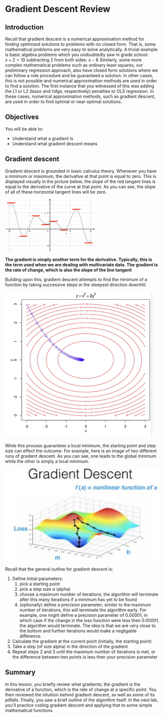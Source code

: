 
# Gradient Descent Review

## Introduction

Recall that gradient descent is a numerical approximation method for finding optimized solutions to problems with no closed form. That is, some mathematical problems are very easy to solve analytically. A trivial example is basic algebra problems which you undoubtedly saw in grade school:  
$x+2 = 10$
subtracting 2 from both sides:
$x-8$
Similarly, some more complex mathematical problems such as ordinary least squares, our preliminary regression approach, also have closed form solutions where we can follow a rote procedure and be guaranteed a solution. In other cases, this is not possible and numerical approximation methods are used in order to find a solution. The first instance that you witnessed of this was adding the L1 or L2 (lasso and ridge, respectively) penalties to OLS regression. In these cases, numerical approximation methods, such as gradient descent, are used  in order to find optimal or near optimal solutions.


## Objectives
You will be able to:

* Understand what a gradient is
* Understand what gradient descent means

## Gradient descent

Gradient descent is grounded in basic calculus theory. Whenever you have a minimum or maximum, the derivative at that point is equal to zero. This is displayed visually in the picture below; the slope of the red tangent lines is equal to the derivative of the curve at that point. As you can see, the slope of all of these horizontal tangent lines will be zero. 

<img src="dxdy0.png">

**The gradient is simply another term for the derivative. Typically, this is the term used when we are dealing with multivariate data. The gradient is the rate of change, which is also the slope of the line tangent**

Building upon this, gradient descent attempts to find the minimum of a function by taking successive steps in the steepest direction downhill.

<img src="gradient.gif">

While this process guarantees a local minimum, the starting point and step size can effect the outcome. For example, here is an image of two different runs of gradient descent. As you can see, one leads to the global minimum while the other is simply a local minimum.

<img src="gradient_local.jpg" width=600>

Recall that the general outline for gradient descent is:

1. Define initial parameters:
    1. pick a starting point
    2. pick a step size $\alpha$ (alpha)
    3. choose a maximum number of iterations; the algorithm will terminate after this many iterations if a minimum has yet to be found
    4. (optionally) define a precision parameter; similar to the maximum number of iterations, this will terminate the algorithm early. For example, one might define a precision parameter of 0.00001, in which case if the change in the loss function were less then 0.00001, the algorithm would terminate. The idea is that we are very close to the bottom and further iterations would make a negligable difference.
2. Calculate the gradient at the current point (initially, the starting point)
3. Take a step (of size alpha) in the direction of the gradient
4. Repeat steps 2 and 3 until the maximum number of iterations is met, or the difference between two points is less then your precision parameter

## Summary

In this lesson, you briefly review what gradients; the gradient is the derivative of a function, which is the rate of change at a specific point. You then reviewed the intuition behind gradient descent, as well as some of its pitfalls. Finally, you saw a brief outline of the algorithm itself. In the next lab, you'll practice coding gradient descent and applying that to some simple mathematical functions.
